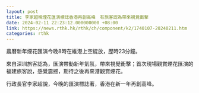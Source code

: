 ```yaml
---
layout: post
title: 李家超稱煙花匯演標誌香港再創高峰　有旅客認為帶來視覺衝擊
date: 2024-02-11 22:23:12.000000000 +08:00
link: https://news.rthk.hk/rthk/ch/component/k2/1740107-20240211.htm
categories: rthk
---
```


農曆新年煙花匯演今晚8時在維港上空綻放，歷時23分鐘。

來自深圳旅客認為，匯演帶動新年氣氛，帶來視覺衝擊；首次現場觀賞煙花匯演的福建旅客說，感覺震撼，期待之後再來港觀賞煙花。

行政長官李家超說，今晚的匯演標誌著，香港在新一年再創高峰。
